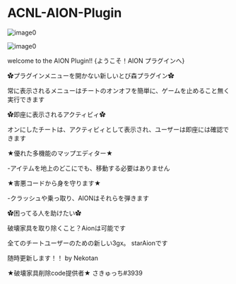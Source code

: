 # ACNL-AION-Plugin
![image0](https://user-images.githubusercontent.com/77876989/126052526-1ac620df-5479-402f-80f2-5eca0b11c2c6.png)



![image0](https://user-images.githubusercontent.com/77876989/125181268-2d40c000-e23e-11eb-97c1-fa86bd0093d4.png)

welcome to the AION Plugin!!
{ようこそ！AION プラグインへ}

✿プラグインメニューを開かない新しいとび森プラグイン✿

常に表示されるメニューはチートのオンオフを簡単に、ゲームを止めること無く実行できます

✿即座に表示されるアクティビィ✿

オンにしたチートは、アクティビィとして表示され、ユーザーは即座には確認できます

★優れた多機能のマップエディター★

-アイテムを地上のどこにでも、移動する必要はありません

★害悪コードから身を守ります★

-クラッシュや乗っ取り、AIONはそれらを弾きます

✿困ってる人を助けたい✿

破壊家具を取り除くこと？Aionは可能です

全てのチートユーザーのための新しい3gx。
starAionです

随時更新します！！ by Nekotan

★破壊家具削除code提供者★
さきゅっち#3939
